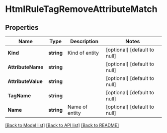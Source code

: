# HtmlRuleTagRemoveAttributeMatch

## Properties
Name | Type | Description | Notes
------------ | ------------- | ------------- | -------------
**Kind** | **string** | Kind of entity | [optional] [default to null]
**AttributeName** | **string** |  | [optional] [default to null]
**AttributeValue** | **string** |  | [optional] [default to null]
**TagName** | **string** |  | [optional] [default to null]
**Name** | **string** | Name of entity | [optional] [default to null]

[[Back to Model list]](../README.md#documentation-for-models) [[Back to API list]](../README.md#documentation-for-api-endpoints) [[Back to README]](../README.md)


